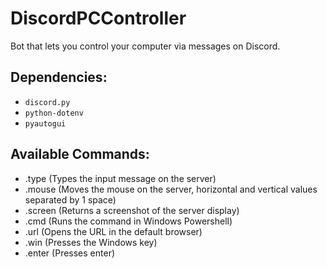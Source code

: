 # DiscordPCController
Bot that lets you control your computer via messages on Discord.


## Dependencies:
- `discord.py`
- `python-dotenv`
- `pyautogui`

## Available Commands:
- .type <insert string here> (Types the input message on the server)
- .mouse <horizontal movement> <vertical movement> (Moves the mouse on the server, horizontal and vertical values separated by 1 space)
- .screen (Returns a screenshot of the server display)
- .cmd <insert command here> (Runs the command in Windows Powershell)
- .url <insert url here> (Opens the URL in the default browser)
- .win (Presses the Windows key)
- .enter (Presses enter)
